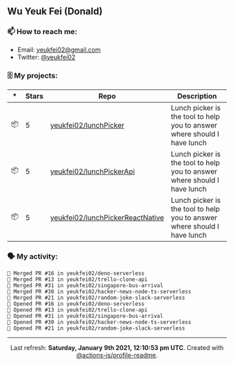 ## Wu Yeuk Fei (Donald)

### 📫 How to reach me:

- Email: [yeukfei02@gmail.com](yeukfei02@gmail.com)
- Twitter: [@yeukfei02](https://twitter.com/yeukfei02)

### 🗄 My projects:

|*|Stars|Repo|Description|
|---|---|---|---|
| 📦 | 5 | [yeukfei02/lunchPicker](https://github.com/yeukfei02/lunchPicker) | Lunch picker is the tool to help you to answer where should I have lunch |
| 📦 | 5 | [yeukfei02/lunchPickerApi](https://github.com/yeukfei02/lunchPickerApi) | Lunch picker is the tool to help you to answer where should I have lunch |
| 📦 | 5 | [yeukfei02/lunchPickerReactNative](https://github.com/yeukfei02/lunchPickerReactNative) | Lunch picker is the tool to help you to answer where should I have lunch |

### 🗣 My activity:

```
🎉 Merged PR #16 in yeukfei02/deno-serverless
🎉 Merged PR #13 in yeukfei02/trello-clone-api
🎉 Merged PR #31 in yeukfei02/singapore-bus-arrival
🎉 Merged PR #30 in yeukfei02/hacker-news-node-ts-serverless
🎉 Merged PR #21 in yeukfei02/random-joke-slack-serverless
💪 Opened PR #16 in yeukfei02/deno-serverless
💪 Opened PR #13 in yeukfei02/trello-clone-api
💪 Opened PR #31 in yeukfei02/singapore-bus-arrival
💪 Opened PR #30 in yeukfei02/hacker-news-node-ts-serverless
💪 Opened PR #21 in yeukfei02/random-joke-slack-serverless
```

<!-- <img src="https://github-readme-stats.vercel.app/api?username=yeukfei02&show_icons=true&count_private=true&theme=radical" />

<img src="https://github-readme-stats.vercel.app/api/top-langs/?username=yeukfei02&theme=radical" /> -->

---

<p align="center">Last refresh: <b>Saturday, January 9th 2021, 12:10:53 pm UTC</b>. Created with <a href=https://github.com/marketplace/actions/profile-readme>@actions-js/profile-readme</a>.</p>
